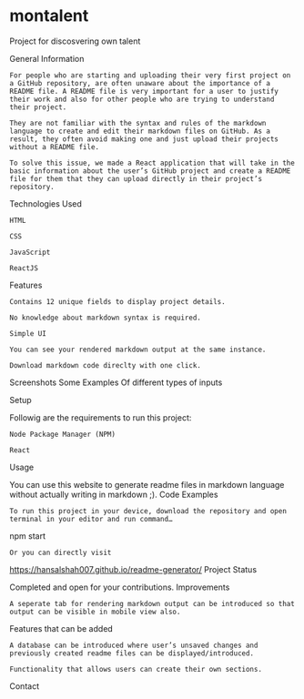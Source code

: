 # montalent
Project for discosvering own talent


General Information

    For people who are starting and uploading their very first project on a GitHub repository, are often unaware about the importance of a README file. A README file is very important for a user to justify their work and also for other people who are trying to understand their project.

    They are not familiar with the syntax and rules of the markdown language to create and edit their markdown files on GitHub. As a result, they often avoid making one and just upload their projects without a README file.

    To solve this issue, we made a React application that will take in the basic information about the user’s GitHub project and create a README file for them that they can upload directly in their project’s repository.

Technologies Used

    HTML

    CSS

    JavaScript

    ReactJS

Features

    Contains 12 unique fields to display project details.

    No knowledge about markdown syntax is required.

    Simple UI

    You can see your rendered markdown output at the same instance.

    Download markdown code direclty with one click.

Screenshots
Some Examples Of different types of inputs

Setup

Followig are the requirements to run this project:

    Node Package Manager (NPM)

    React

Usage

You can use this website to generate readme files in markdown language without actually writing in markdown ;).
Code Examples

    To run this project in your device, download the repository and open terminal in your editor and run command…

npm start

    Or you can directly visit

https://hansalshah007.github.io/readme-generator/
Project Status

Completed and open for your contributions.
Improvements

    A seperate tab for rendering markdown output can be introduced so that output can be visible in mobile view also.

Features that can be added

    A database can be introduced where user’s unsaved changes and previously created readme files can be displayed/introduced.

    Functionality that allows users can create their own sections.

Contact
